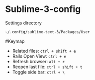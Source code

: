 # Sublime-3-config
Settings directory
```
~/.config/sublime-text-3/Packages/User
```


#Keymap
* Related files: `ctrl + shift + e`
* Rails Open View: `ctrl + e`
* Refresh browser: `alt + r`
* Reopen last file: `ctrl + shift + t`
* Toggle side bar: `ctrl + \`
